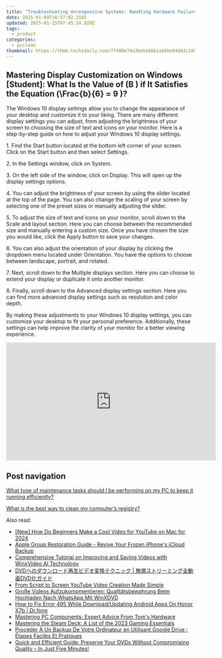 ```yaml
---
title: "Troubleshooting Unresponsive Systems: Handling Hardware Failures Effectively - Guidelines by YL Computing"
date: 2025-01-09T18:57:02.218Z
updated: 2025-01-15T07:45:24.929Z
tags:
  - product
categories:
  - pcclean
thumbnail: https://thmb.techidaily.com/ff490e74a3be5e6661ab6be94683c185117f3752a068534edc41f9892377511a.jpg
---
```


## Mastering Display Customization on Windows [Student]: What Is the Value of \(B \) if It Satisfies the Equation \(\Frac{b}{6} = 9 \)?

The Windows 10 display settings allow you to change the appearance of your desktop and customize it to your liking. There are many different display settings you can adjust, from adjusting the brightness of your screen to choosing the size of text and icons on your monitor. Here is a step-by-step guide on how to adjust your Windows 10 display settings. 

1\. Find the Start button located at the bottom left corner of your screen. Click on the Start button and then select Settings.

2\. In the Settings window, click on System.

3\. On the left side of the window, click on Display. This will open up the display settings options. 

4\. You can adjust the brightness of your screen by using the slider located at the top of the page. You can also change the scaling of your screen by selecting one of the preset sizes or manually adjusting the slider.

5\. To adjust the size of text and icons on your monitor, scroll down to the Scale and layout section. Here you can choose between the recommended size and manually entering a custom size. Once you have chosen the size you would like, click the Apply button to save your changes.

6\. You can also adjust the orientation of your display by clicking the dropdown menu located under Orientation. You have the options to choose between landscape, portrait, and rotated.

7\. Next, scroll down to the Multiple displays section. Here you can choose to extend your display or duplicate it onto another monitor.

8\. Finally, scroll down to the Advanced display settings section. Here you can find more advanced display settings such as resolution and color depth. 

By making these adjustments to your Windows 10 display settings, you can customize your desktop to fit your personal preference. Additionally, these settings can help improve the clarity of your monitor for a better viewing experience.

<!-- affiliate ads begin -->
<iframe width="560" height="315" src="https://www.youtube.com/embed/KaqfZcWg5sE?si=LPmSKk7AFp8VxDFD" title="YouTube video player" frameborder="0" allow="accelerometer; autoplay; clipboard-write; encrypted-media; gyroscope; picture-in-picture; web-share" referrerpolicy="strict-origin-when-cross-origin" allowfullscreen></iframe>
<!-- affiliate ads end -->

## Post navigation

[What type of maintenance tasks should I be performing on my PC to keep it running efficiently?](https://tools.techidaily.com/pcclean/products/)

[What is the best way to clean my computer’s registry?](https://tools.techidaily.com/pcclean/products/)

<ins class="adsbygoogle"
     style="display:block"
     data-ad-format="autorelaxed"
     data-ad-client="ca-pub-7571918770474297"
     data-ad-slot="1223367746"></ins>

<ins class="adsbygoogle"
     style="display:block"
     data-ad-client="ca-pub-7571918770474297"
     data-ad-slot="8358498916"
     data-ad-format="auto"
     data-full-width-responsive="true"></ins>

<span class="atpl-alsoreadstyle">Also read:</span>
<div><ul>
<li><a href="https://facebook-record-videos.techidaily.com/new-how-do-beginners-make-a-cool-video-for-youtube-on-mac-for-2024/"><u>[New] How Do Beginners Make a Cool Video for YouTube on Mac for 2024</u></a></li>
<li><a href="https://discover-amazing.techidaily.com/apple-group-restoration-guide-revive-your-frozen-iphones-icloud-backup/"><u>Apple Group Restoration Guide - Revive Your Frozen iPhone's iCloud Backup</u></a></li>
<li><a href="https://discover-amazing.techidaily.com/comprehensive-tutorial-on-improving-and-saving-videos-with-winxvideo-ai-technology/"><u>Comprehensive Tutorial on Improving and Saving Videos with WinxVideo AI Technology</u></a></li>
<li><a href="https://discover-amazing.techidaily.com/1725286005533-dvd-dvd/"><u>DVDへのダウンロード再生ビデオ変換テクニック | 無償ストリーミング全動画DVD化ガイド</u></a></li>
<li><a href="https://youtube-zero.techidaily.com/script-to-screen-youtube-video-creation-made-simple/"><u>From Script to Screen YouTube Video Creation Made Simple</u></a></li>
<li><a href="https://discover-amazing.techidaily.com/grosse-videos-aufzukompmentieren-qualitatsbewahrung-beim-hochladen-nach-whatsapp-mit-winxdvd/"><u>Große Videos Aufzukompmentieren: Qualitätsbewahrung Beim Hochladen Nach WhatsApp Mit WinXDVD</u></a></li>
<li><a href="https://change-location.techidaily.com/how-to-fix-error-495-while-downloadupdating-android-apps-on-honor-x7b-drfone-by-drfone-fix-android-problems-fix-android-problems/"><u>How to Fix Error 495 While Download/Updating Android Apps On Honor X7b | Dr.fone</u></a></li>
<li><a href="https://hardware-tips.techidaily.com/mastering-pc-components-expert-advice-from-toms-hardware/"><u>Mastering PC Components: Expert Advice From Tom's Hardware</u></a></li>
<li><a href="https://buynow-reviews.techidaily.com/mastering-the-steam-deck-a-list-of-the-2023-gaming-essentials/"><u>Mastering the Steam Deck: A List of the 2023 Gaming Essentials</u></a></li>
<li><a href="https://win-cheats.techidaily.com/proceder-a-un-backup-de-votre-ordinateur-en-utilisant-google-drive-etapes-faciles-et-pratiques/"><u>Procéder À Un Backup De Votre Ordinateur en Utilisant Google Drive : Étapes Faciles Et Pratiques</u></a></li>
<li><a href="https://discover-amazing.techidaily.com/quick-and-efficient-guide-preserve-your-dvds-without-compromising-quality-in-just-five-minutes/"><u>Quick and Efficient Guide: Preserve Your DVDs Without Compromising Quality – In Just Five Minutes!</u></a></li>
</ul></div>


